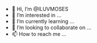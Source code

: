 - 👋 Hi, I’m @ILUVMOSES
- 👀 I’m interested in ...
- 🌱 I’m currently learning ...
- 💞️ I’m looking to collaborate on ...
- 📫 How to reach me ...

<!---
ILUVMOSES/ILUVMOSES is a ✨ special ✨ repository because its `README.md` (this file) appears on your GitHub profile.
You can click the Preview link to take a look at your changes.
--->
